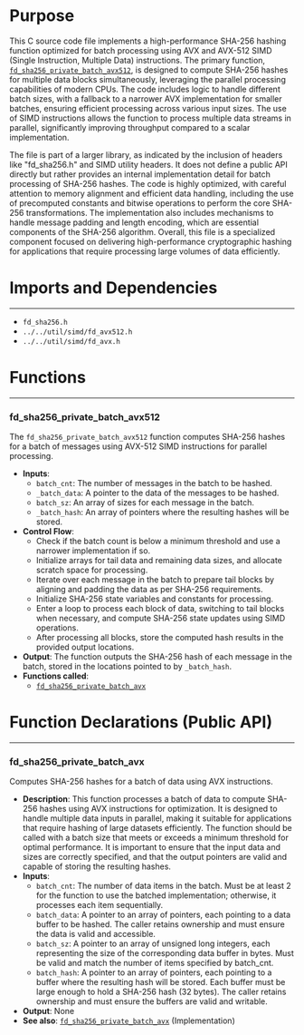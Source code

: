 # Purpose
This C source code file implements a high-performance SHA-256 hashing function optimized for batch processing using AVX and AVX-512 SIMD (Single Instruction, Multiple Data) instructions. The primary function, [`fd_sha256_private_batch_avx512`](#fd_sha256_private_batch_avx512), is designed to compute SHA-256 hashes for multiple data blocks simultaneously, leveraging the parallel processing capabilities of modern CPUs. The code includes logic to handle different batch sizes, with a fallback to a narrower AVX implementation for smaller batches, ensuring efficient processing across various input sizes. The use of SIMD instructions allows the function to process multiple data streams in parallel, significantly improving throughput compared to a scalar implementation.

The file is part of a larger library, as indicated by the inclusion of headers like "fd_sha256.h" and SIMD utility headers. It does not define a public API directly but rather provides an internal implementation detail for batch processing of SHA-256 hashes. The code is highly optimized, with careful attention to memory alignment and efficient data handling, including the use of precomputed constants and bitwise operations to perform the core SHA-256 transformations. The implementation also includes mechanisms to handle message padding and length encoding, which are essential components of the SHA-256 algorithm. Overall, this file is a specialized component focused on delivering high-performance cryptographic hashing for applications that require processing large volumes of data efficiently.
# Imports and Dependencies

---
- `fd_sha256.h`
- `../../util/simd/fd_avx512.h`
- `../../util/simd/fd_avx.h`


# Functions

---
### fd\_sha256\_private\_batch\_avx512<!-- {{#callable:fd_sha256_private_batch_avx512}} -->
The `fd_sha256_private_batch_avx512` function computes SHA-256 hashes for a batch of messages using AVX-512 SIMD instructions for parallel processing.
- **Inputs**:
    - `batch_cnt`: The number of messages in the batch to be hashed.
    - `_batch_data`: A pointer to the data of the messages to be hashed.
    - `batch_sz`: An array of sizes for each message in the batch.
    - `_batch_hash`: An array of pointers where the resulting hashes will be stored.
- **Control Flow**:
    - Check if the batch count is below a minimum threshold and use a narrower implementation if so.
    - Initialize arrays for tail data and remaining data sizes, and allocate scratch space for processing.
    - Iterate over each message in the batch to prepare tail blocks by aligning and padding the data as per SHA-256 requirements.
    - Initialize SHA-256 state variables and constants for processing.
    - Enter a loop to process each block of data, switching to tail blocks when necessary, and compute SHA-256 state updates using SIMD operations.
    - After processing all blocks, store the computed hash results in the provided output locations.
- **Output**: The function outputs the SHA-256 hash of each message in the batch, stored in the locations pointed to by `_batch_hash`.
- **Functions called**:
    - [`fd_sha256_private_batch_avx`](fd_sha256_batch_avx.c.driver.md#fd_sha256_private_batch_avx)


# Function Declarations (Public API)

---
### fd\_sha256\_private\_batch\_avx<!-- {{#callable_declaration:fd_sha256_private_batch_avx}} -->
Computes SHA-256 hashes for a batch of data using AVX instructions.
- **Description**: This function processes a batch of data to compute SHA-256 hashes using AVX instructions for optimization. It is designed to handle multiple data inputs in parallel, making it suitable for applications that require hashing of large datasets efficiently. The function should be called with a batch size that meets or exceeds a minimum threshold for optimal performance. It is important to ensure that the input data and sizes are correctly specified, and that the output pointers are valid and capable of storing the resulting hashes.
- **Inputs**:
    - `batch_cnt`: The number of data items in the batch. Must be at least 2 for the function to use the batched implementation; otherwise, it processes each item sequentially.
    - `batch_data`: A pointer to an array of pointers, each pointing to a data buffer to be hashed. The caller retains ownership and must ensure the data is valid and accessible.
    - `batch_sz`: A pointer to an array of unsigned long integers, each representing the size of the corresponding data buffer in bytes. Must be valid and match the number of items specified by batch_cnt.
    - `batch_hash`: A pointer to an array of pointers, each pointing to a buffer where the resulting hash will be stored. Each buffer must be large enough to hold a SHA-256 hash (32 bytes). The caller retains ownership and must ensure the buffers are valid and writable.
- **Output**: None
- **See also**: [`fd_sha256_private_batch_avx`](fd_sha256_batch_avx.c.driver.md#fd_sha256_private_batch_avx)  (Implementation)


